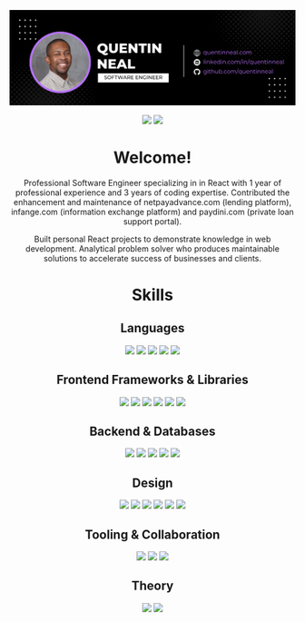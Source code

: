 ![](https://raw.githubusercontent.com/quentinneal/quentinneal/main/quentinneal.png)
<div align="center">

<a href="https://quentinneal.com" rel="some text">![](https://img.shields.io/badge/website-f0f6fc?style=for-the-badge&logo=About.me&logoColor=161b22)</a>
<a href="https://www.linkedin.com/in/quentinneal/" rel="some text">![](https://img.shields.io/badge/LinkedIn-0077B5?style=for-the-badge&logo=linkedin&logoColor=white)</a>

# Welcome!

Professional Software Engineer specializing in in React with 1 year of professional experience and 3 years of coding expertise. Contributed the enhancement and maintenance of netpayadvance.com (lending platform), infange.com (information exchange platform) and paydini.com (private loan support portal).

Built personal React projects to demonstrate knowledge in web development. Analytical problem solver who produces maintainable solutions to accelerate success of businesses and clients.

# Skills

## Languages

![](https://img.shields.io/badge/JavaScript-F7DF1E?style=for-the-badge&logo=javascript&logoColor=black)
![](https://img.shields.io/badge/TypeScript-007ACC?style=for-the-badge&logo=typescript&logoColor=white)
![](https://img.shields.io/badge/HTML5-E34F26?style=for-the-badge&logo=html5&logoColor=white)
![](https://img.shields.io/badge/CSS3-1572B6?style=for-the-badge&logo=css3&logoColor=white)
![](https://img.shields.io/badge/C%23-239120?style=for-the-badge&logo=c-sharp&logoColor=white)

## Frontend Frameworks & Libraries

![](https://img.shields.io/badge/-ReactJs-61DAFB?logo=react&logoColor=black&style=for-the-badge)
![](https://img.shields.io/badge/Redux-593D88?style=for-the-badge&logo=redux&logoColor=white)
![](https://img.shields.io/badge/Redux_Toolkit-593D88?style=for-the-badge&logo=redux&logoColor=white)
![](https://img.shields.io/badge/React_Router-CA4245?style=for-the-badge&logo=react-router&logoColor=white)
![](https://img.shields.io/badge/Jest-323330?style=for-the-badge&logo=Jest&logoColor=white)
![](https://img.shields.io/badge/react%20testing%20library-323330?style=for-the-badge&logo=testing-library&logoColor=red)

## Backend & Databases

![](https://img.shields.io/badge/Node.js-43853D?style=for-the-badge&logo=node.js&logoColor=white)
![](https://img.shields.io/badge/Express.js-404D59?style=for-the-badge)
![](https://img.shields.io/badge/SQL_(TSQL_&_PostgreSQL)-00000F?style=for-the-badge&logo=mysql&logoColor=white)
![](https://img.shields.io/badge/ASP.NET-7D4698?style=for-the-badge&logoColor=white)
![](https://img.shields.io/badge/API_Development-EF3939?style=for-the-badge&i&logoColor=white)

## Design

![](https://img.shields.io/badge/User_Interface-%23B92B27.svg?&style=for-the-badge&logoColor=white)
![](https://img.shields.io/badge/-User_Experience-FFA116?style=for-the-badge&logoColor=black)
![](https://img.shields.io/badge/Figma-F24E1E?style=for-the-badge&logo=figma&logoColor=white)
![](https://img.shields.io/badge/Sass-CC6699?style=for-the-badge&logo=sass&logoColor=white)
![](https://img.shields.io/badge/Material--UI-0081CB?style=for-the-badge&logo=material-ui&logoColor=white)
![](https://img.shields.io/badge/Responsive_Design-38B2AC?style=for-the-badge&logoColor=white)

## Tooling & Collaboration

![](https://img.shields.io/badge/GIT-E44C30?style=for-the-badge&logo=git&logoColor=white)
![](https://img.shields.io/badge/GitHub-100000?style=for-the-badge&logo=github&logoColor=white)
![](https://img.shields.io/badge/ClickUp-20BEFF?style=for-the-badge&logoColor=white)

## Theory

![](https://img.shields.io/badge/Data_Structures_&_Algorithms-FF4500?style=for-the-badge&logoColor=white)
![](https://img.shields.io/badge/Design_Principles-339933?style=for-the-badge&logo)
</div>

<!--

**quentinneal/quentinneal** is a ✨ _special_ ✨ repository because its `README.md` (this file) appears on your GitHub profile.

Here are some ideas to get you started:

- 🔭 I’m currently working on ...
- 🌱 I’m currently learning ...
- 👯 I’m looking to collaborate on ...
- 🤔 I’m looking for help with ...
- 💬 Ask me about ...
- 📫 How to reach me: ...
- 😄 Pronouns: ...
- ⚡ Fun fact: ...

-->
